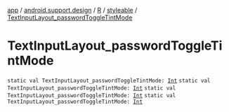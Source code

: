 [app](../../../index.md) / [android.support.design](../../index.md) / [R](../index.md) / [styleable](index.md) / [TextInputLayout_passwordToggleTintMode](.)

# TextInputLayout_passwordToggleTintMode

`static val TextInputLayout_passwordToggleTintMode: `[`Int`](https://kotlinlang.org/api/latest/jvm/stdlib/kotlin/-int/index.html)
`static val TextInputLayout_passwordToggleTintMode: `[`Int`](https://kotlinlang.org/api/latest/jvm/stdlib/kotlin/-int/index.html)
`static val TextInputLayout_passwordToggleTintMode: `[`Int`](https://kotlinlang.org/api/latest/jvm/stdlib/kotlin/-int/index.html)
`static val TextInputLayout_passwordToggleTintMode: `[`Int`](https://kotlinlang.org/api/latest/jvm/stdlib/kotlin/-int/index.html)